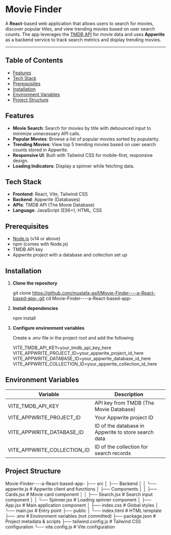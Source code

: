 # Movie Finder

A **React**-based web application that allows users to search for movies, discover popular titles, and view trending movies based on user search counts. The app leverages the [TMDB API](https://www.themoviedb.org/documentation/api) for movie data and uses **Appwrite** as a backend service to track search metrics and display trending movies.

---

## Table of Contents

- [Features](#features)
- [Tech Stack](#tech-stack)
- [Prerequisites](#prerequisites)
- [Installation](#installation)
- [Environment Variables](#environment-variables)
- [Project Structure](#project-structure)



## Features

- **Movie Search**: Search for movies by title with debounced input to minimize unnecessary API calls.
- **Popular Movies**: Browse a list of popular movies sorted by popularity.
- **Trending Movies**: View top 5 trending movies based on user search counts stored in Appwrite.
- **Responsive UI**: Built with Tailwind CSS for mobile-first, responsive design.
- **Loading Indicators**: Display a spinner while fetching data.



## Tech Stack

- **Frontend**: React, Vite, Tailwind CSS
- **Backend**: Appwrite (Databases)
- **APIs**: TMDB API (The Movie Database)
- **Language**: JavaScript (ES6+), HTML, CSS



## Prerequisites

- [Node.js](https://nodejs.org/) (v14 or above)
- npm (comes with Node.js)
- TMDB API key
- Appwrite project with a database and collection set up



## Installation

1. **Clone the repository**

   
   git clone https://github.com/mustafa-asif/Movie-Finder----a-React-based-app-.git
   cd Movie-Finder----a-React-based-app-
  

2. **Install dependencies**

   
   npm install
   

3. **Configure environment variables**

   Create a .env file in the project root and add the following 

   
   VITE_TMDB_API_KEY=your_tmdb_api_key_here
   VITE_APPWRITE_PROJECT_ID=your_appwrite_project_id_here
   VITE_APPWRITE_DATABASE_ID=your_appwrite_database_id_here
   VITE_APPWRITE_COLLECTION_ID=your_appwrite_collection_id_here
   

## Environment Variables

| Variable                     | Description                                         |
| ---------------------------- | --------------------------------------------------- |
| VITE_TMDB_API_KEY          | API key from TMDB (The Movie Database)              |
| VITE_APPWRITE_PROJECT_ID  | Your Appwrite project ID                            |
| VITE_APPWRITE_DATABASE_ID | ID of the database in Appwrite to store search data |
| VITE_APPWRITE_COLLECTION_ID| ID of the collection for search records             |


## Project Structure


Movie-Finder----a-React-based-app-
├── src
│   ├── Backend
│   │   └── appwrite.js      # Appwrite client and functions
│   ├── Components
│   │   ├── Cards.jsx        # Movie card component
│   │   ├── Search.jsx       # Search input component
│   │   └── Spinner.jsx      # Loading spinner component
│   ├── App.jsx              # Main application component
│   ├── index.css            # Global styles
│   └── main.jsx             # Entry point
├── public
│   └── index.html           # HTML template
├── .env                     # Environment variables (not committed)
├── package.json             # Project metadata & scripts
├── tailwind.config.js       # Tailwind CSS configuration
└── vite.config.js           # Vite configuration



